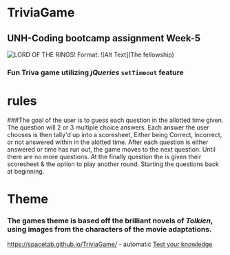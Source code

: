 # TriviaGame
## UNH-Coding bootcamp assignment Week-5

![LORD OF THE RINGS!](./images/lotr_start.png)
Format: ![Alt Text](The fellowship)


### Fun Triva game utilizing _jQueries_ `setTimeout` feature

# __rules__

###The goal of the user is to guess each question in the allotted time given. The question will 2 or 3 multiple choice answers. Each answer the user chooses is then tally'd up into a scoresheet, Either being Correct, Incorrect, or not answered within in the alotted time. After each question is either answered or time has run out, the game moves to the next question. Until there are no more questions. At the finally question the is given their scoresheet & the option to play another round. Starting the questions back at beginning. 

# __Theme__

### The games theme is based off the brilliant novels of _Tolkien_, using images from the characters of the movie adaptations. 


https://spacetab.github.io/TriviaGame/ - automatic
[Test your knowledge](https://spacetab.github.io/TriviaGame/)




